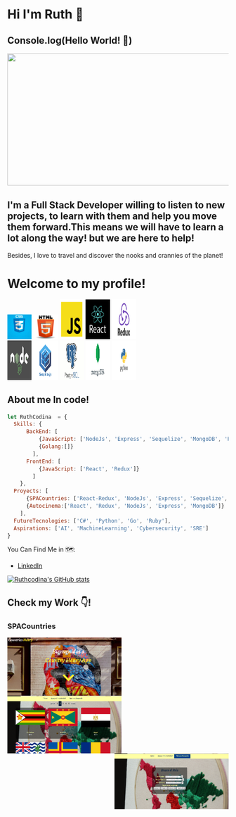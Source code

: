 # Hi I'm Ruth 👋
## Console.log(Hello World! 💛)
<!--   ![Ruth CODINA (1)](https://user-images.githubusercontent.com/78045339/124202547-2ed0f200-daa0-11eb-8741-4be5831794a4.gif) -->
  <img src="https://user-images.githubusercontent.com/78045339/124202547-2ed0f200-daa0-11eb-8741-4be5831794a4.gif" width="1000" height="300" />

## I'm a Full Stack Developer willing to listen to new projects, to learn with them and help you move them forward.This means we will have to learn a lot along the way! but we are here to help!

Besides, I love to travel and discover the nooks and crannies of the planet!

# Welcome to my profile!
<p>
  <code><img width="11%" src="https://github.com/RuthCodina/RuthCodina/blob/main/Imagenes/CSS3.jpg"></code>
  <code><img width="11%" src="https://github.com/RuthCodina/RuthCodina/blob/main/Imagenes/HTML5.png"></code>
  <code><img width="11%" height="90px" src="https://github.com/RuthCodina/RuthCodina/blob/main/Imagenes/JS.png"></code>
  <code><img width="11%" height="90px" src="https://github.com/RuthCodina/RuthCodina/blob/main/Imagenes/React.png"></code>
  <code><img width="11%" height="90px" src="https://github.com/RuthCodina/RuthCodina/blob/main/Imagenes/redux.jpg"></code>
   <br />
  <code><img width="11%"  height="90px"src="https://github.com/RuthCodina/RuthCodina/blob/main/Imagenes/node.png"></code>
  <code><img width="11%" height="90px" src="https://github.com/RuthCodina/RuthCodina/blob/main/Imagenes/sequelize.png"></code>
  <code><img width="11%" height="90px" src="https://github.com/RuthCodina/RuthCodina/blob/main/Imagenes/postgreSQL.png"></code>
  <code><img width="11%" height="90px" src="https://github.com/RuthCodina/RuthCodina/blob/main/Imagenes/nomgoDB.jpg"></code>
  <code><img width="11%" height="90px" src="https://github.com/RuthCodina/RuthCodina/blob/main/Imagenes/Python.png"></code>
  <br />
 </p> 
  
## About me In code!
```js
let RuthCodina  = {
  Skills: {
      BackEnd: [
          {JavaScript: ['NodeJs', 'Express', 'Sequelize', 'MongoDB', 'PostgreSQL']},
          {Golang:[]}
        ],
      FrontEnd: [
          {JavaScript: ['React', 'Redux']}
        ]
    },
  Proyects: [
      {SPACountries: ['React-Redux', 'NodeJs', 'Express', 'Sequelize','PostgreSQL']},
      {Autocinema:['React', 'Redux', 'NodeJs', 'Express', 'MongoDB']}
    ],
  FutureTecnologies: ['C#', 'Python', 'Go', 'Ruby'],
  Aspirations: ['AI', 'MachineLearning', 'Cybersecurity', 'SRE']
}
```
You Can Find Me in 🗺️:

- [LinkedIn](www.linkedin.com/in/ruthcodina)

[![Ruthcodina's GitHub stats](https://github-readme-stats.vercel.app/api?username=Ruthcodina)](https://github.com/anuraghazra/github-readme-stats)

## Check my Work 👇! 
### SPACountries
<div>
<img align="left"  width= "260px" src='Landin Page.png' />
<img align="center" width= "260px" src='https://github.com/RuthCodina/RuthCodina/blob/main/Imagenes/PrincipalCountries.png' />
<img align="right" width= "260px" src='https://github.com/RuthCodina/RuthCodina/blob/main/Imagenes/buscqueda%20Countries.png'/>
<div/>
<!--
**RuthCodina/RuthCodina** is a ✨ _special_ ✨ repository because its `README.md` (this file) appears on your GitHub profile.

Here are some ideas to get you started:

- 🔭 I’m currently working on ...
- 🌱 I’m currently learning ...
- 👯 I’m looking to collaborate on ...
- 🤔 I’m looking for help with ...
- 💬 Ask me about ...
- 📫 How to reach me: ...
- 😄 Pronouns: ...
- ⚡ Fun fact: ...
-->
